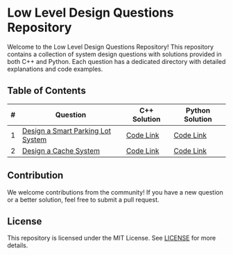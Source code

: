 # Low Level Design Questions Repository

Welcome to the Low Level Design Questions Repository! This repository contains a collection of system design questions with solutions provided in both C++ and Python. Each question has a dedicated directory with detailed explanations and code examples.

## Table of Contents

| #   | Question                              | C++ Solution                                                | Python Solution                                                |
|-----|---------------------------------------|-------------------------------------------------------------|--------------------------------------------------------------|
| 1   | [Design a Smart Parking Lot System](#design-smart-parking-lot-system) | [Code Link](https://github.com/ashujha301/System-Design/tree/main/SmartParkingLot/C%2B%2B)                   | [Code Link](https://github.com/ashujha301/System-Design/tree/main/SmartParkingLot/Java)                   |
| 2   | [Design a Cache System](#design-a-cache-system)   | [Code Link]()                   | [Code Link]()                   |

## Contribution

We welcome contributions from the community! If you have a new question or a better solution, feel free to submit a pull request.

## License

This repository is licensed under the MIT License. See [LICENSE](LICENSE) for more details.
